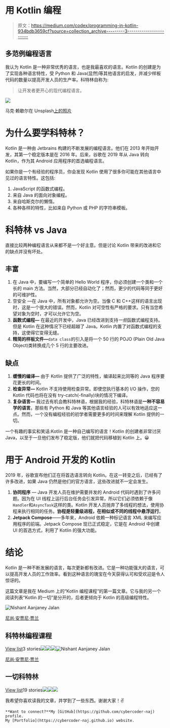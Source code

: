 # 用 Kotlin 编程

> 原文：<https://medium.com/codex/programming-in-kotlin-934bdb3659cf?source=collection_archive---------3----------------------->

## 多范例编程语言

我认为 Kotlin 是一种非常优秀的语言，也是我最喜欢的语言。Kotlin 的创建是为了实现各种语言特性，受 Python 和 Java(显然)等其他语言的启发，并减少样板代码的数量以提高开发人员的生产率。科特林自称为:

> 让开发者更开心的现代编程语言。

![](img/b46ad304fd1136646e81789c6e8a37a3.png)

马克·赖歇尔在 Unsplash[上的照片](https://unsplash.com?utm_source=medium&utm_medium=referral)

# 为什么要学科特林？

Kotlin 是一种由 Jetbrains 构建的不断发展的编程语言。他们在 2013 年开始开发，其第一个稳定版本是在 2016 年。后来，谷歌在 2019 年从 Java 转向 Kotlin，作为其 Android 应用程序的首选编程语言。

如果你是一个有经验的程序员，你会发现 Kotlin 使用了很多你可能在其他语言中见过的语言特性。这包括:

1.  JavaScript 的函数式编程。
2.  来自 Java 的面向对象编程。
3.  来自哈斯克尔的懒惰。
4.  各种各样的特性，比如来自 Python 或 PHP 的字符串模板。

# 科特林 vs Java

直接比较两种编程语言从来都不是一个好主意。但是讨论 Kotlin 带来的改进和它的缺点并没有坏处。

## 丰富

1.  在 Java 中，要编写一个简单的 Hello World 程序，你必须创建一个类和一个长的 main 方法。当然，大部分已经自动化了；然而，更少的代码等同于更好的可维护性。
2.  空安全 —在 Java 中，所有对象都允许为空。当像 C 和 C++这样的语言出现时，这是一个很大的错误。然而，Kotlin 对可空性有严格的要求。只有当您希望对象为空时，才可以允许它为空。
3.  **函数式编程—** 在最近的开发中，Java 已经改进到支持*一些*函数式编程支持。但是 Kotlin 在这种情况下已经超越了 Java。Kotlin 内置了对函数式编程的支持，这使得它变得无缝。
4.  **精简的样板文件—**`data class`的引入是将一个 50 行的 POJO (Plain Old Java Object)类转换成几个 5 行的主要改进。

## 缺点

1.  **缓慢的编译—** 由于 Kotlin 提供了广泛的特性，编译起来比同等的 Java 程序要花更长的时间。
2.  **检查异常—** Kotlin 不支持使用检查异常。即使您执行基本的 I/O 操作，您的 Kotlin 代码也将在没有 try-catch(-finally)块的情况下编译。
3.  **复杂语言—** 我过去有机会教科特林语，根据我的经验，科特林语是**一种不容易学的语言**。那些有 Python 和 Java 等其他语言经验的人可以有效地适应这一点。然而，一个没有编程经验的初学者需要更多的时间来理解 Kotlin 提供的一切。

一个有趣的事实和笑话:Kotlin 是一种自己编写的语言！Kotlin 的创建者非常讨厌 Java，以至于一旦他们发布了稳定版，他们就把代码移植到 Kotlin 上。😀

# 用于 Android 开发的 Kotlin

2019 年，谷歌宣布他们正在将首选语言转向 Kotlin。在这一转变之后，已经有了许多改进，如果 Java 仍然是他们的官方语言，这些改进就不一定会发生。

1.  **协同程序** — Java 开发人员在维护需要并发的 Android 代码时遇到了许多问题。因为在 UI 线程上运行后台任务会引发异常，所以它们必须依赖于像`Handler`和`AsyncTask`这样的类。Kotlin 开发人员抛弃了多线程的想法，使用协程来执行相同的任务。**协程是轻量级进程，在相似或不同的线程中悬浮运行**。
2.  **Jetpack Compose**——多年来，Android 依赖一种标记语言 XML 来编写应用程序的前端。Jetpack Compose 现已正式稳定，它是在 Android 中创建 UI 的首选方式，利用了 Kotlin 的强大功能。

# 结论

Kotlin 是一种不断发展的语言，每次更新都有改进。它是一种功能强大的语言，可以提高开发人员的工作效率。看到这种语言的瑰宝在今天获得认可和受欢迎是令人惊讶的。

这篇文章是我在 Medium 上的“Kotlin 编程课程”的第一篇文章。它与我的另一个阅读列表“Kotlin 的一切”是分开的，后者更倾向于 Kotlin 的高级编程特性。

![Nishant Aanjaney Jalan](img/c818d35ccc9090c3e339648aaa3eff62.png)

[尼尚·安贾尼·贾兰](/@cybercoder.naj?source=post_page-----934bdb3659cf--------------------------------)

## 科特林编程课程

[View list](/@cybercoder.naj/list/kotlin-programming-course-86768cb5ed32?source=post_page-----934bdb3659cf--------------------------------)3 stories![](img/af31d8b6a38b2aedfb5b6a4ea35bb9e5.png)![](img/7bfe6e8668e81f20a02516b38a466460.png)![](img/9254825c74e733a26b215a4907e00574.png)![Nishant Aanjaney Jalan](img/c818d35ccc9090c3e339648aaa3eff62.png)

[尼尚·安贾尼·贾兰](/@cybercoder.naj?source=post_page-----934bdb3659cf--------------------------------)

## 一切科特林

[View list](/@cybercoder.naj/list/everything-kotlin-fc4d61a1a661?source=post_page-----934bdb3659cf--------------------------------)19 stories![](img/757546fc70de196ce06402bcc077266e.png)![](img/d2e95c73ed4a2f9f15edae279a477ff1.png)![](img/59c844a2966589e1fdca552917a1369c.png)

我希望你喜欢读我的文章，并学到了一些东西。谢谢大家！✌️

```
**Want to connect?**My [GitHub](https://github.com/cybercoder-naj) profile.
My [Portfolio](https://cybercoder-naj.github.io) website.
```